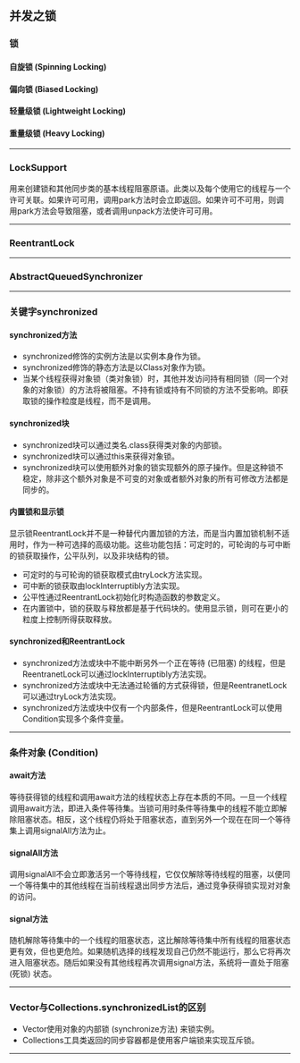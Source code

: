 ## 并发之锁

### 锁
#### 自旋锁 (Spinning Locking)
#### 偏向锁 (Biased Locking)
#### 轻量级锁 (Lightweight Locking)
#### 重量级锁 (Heavy Locking)
***

### LockSupport
用来创建锁和其他同步类的基本线程阻塞原语。此类以及每个使用它的线程与一个许可关联。如果许可可用，调用park方法时会立即返回。如果许可不可用，则调用park方法会导致阻塞，或者调用unpack方法使许可可用。
***

### ReentrantLock
***

### AbstractQueuedSynchronizer
****

### 关键字synchronized
#### synchronized方法
* synchronized修饰的实例方法是以实例本身作为锁。
* synchronized修饰的静态方法是以Class对象作为锁。
* 当某个线程获得对象锁（类对象锁）时，其他并发访问持有相同锁（同一个对象的对象锁）的方法将被阻塞。不持有锁或持有不同锁的方法不受影响。即获取锁的操作粒度是线程，而不是调用。
#### synchronized块
* synchronized块可以通过类名.class获得类对象的内部锁。
* synchronized块可以通过this来获得对象锁。
* synchronized块可以使用额外对象的锁实现额外的原子操作。但是这种锁不稳定，除非这个额外对象是不可变的对象或者额外对象的所有可修改方法都是同步的。
#### 内置锁和显示锁
显示锁ReentrantLock并不是一种替代内置加锁的方法，而是当内置加锁机制不适用时，作为一种可选择的高级功能。这些功能包括：可定时的，可轮询的与可中断的锁获取操作，公平队列，以及非块结构的锁。
* 可定时的与可轮询的锁获取模式由tryLock方法实现。
* 可中断的锁获取由lockInterruptibly方法实现。
* 公平性通过ReentrantLock初始化时构造函数的参数定义。
* 在内置锁中，锁的获取与释放都是基于代码块的。使用显示锁，则可在更小的粒度上控制所得获取释放。
#### synchronized和ReentrantLock
* synchronized方法或块中不能中断另外一个正在等待 (已阻塞) 的线程，但是ReentranetLock可以通过lockInterruptibly方法实现。
* synchronized方法或块中无法通过轮循的方式获得锁，但是ReentranetLock可以通过tryLock方法实现。
* synchronized方法或块中仅有一个内部条件，但是ReentrantLock可以使用Condition实现多个条件变量。
***

### 条件对象 (Condition)
#### await方法
等待获得锁的线程和调用await方法的线程状态上存在本质的不同。一旦一个线程调用await方法，即进入条件等待集。当锁可用时条件等待集中的线程不能立即解除阻塞状态。相反，这个线程仍将处于阻塞状态，直到另外一个现在在同一个等待集上调用signalAll方法为止。
#### signalAll方法
调用signalAll不会立即激活另一个等待线程，它仅仅解除等待线程的阻塞，以便同一个等待集中的其他线程在当前线程退出同步方法后，通过竞争获得锁实现对对象的访问。
#### signal方法
随机解除等待集中的一个线程的阻塞状态，这比解除等待集中所有线程的阻塞状态更有效，但也更危险。如果随机选择的线程发现自己仍然不能运行，那么它将再次进入阻塞状态。随后如果没有其他线程再次调用signal方法，系统将一直处于阻塞 (死锁) 状态。
***

### Vector与Collections.synchronizedList的区别
* Vector使用对象的内部锁 (synchronize方法) 来锁实例。
* Collections工具类返回的同步容器都是使用客户端锁来实现互斥锁。
***
